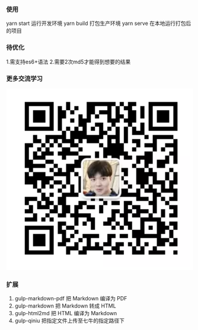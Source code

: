 
### 使用
yarn start 运行开发环境
yarn build 打包生产环境
yarn serve 在本地运行打包后的项目

### 待优化
1.需支持es6+语法
2.需要2次md5才能得到想要的结果

### 更多交流学习
<img src="./logo.png">


### 扩展
1. gulp-markdown-pdf 把 Markdown 编译为 PDF
2. gulp-markdown 把 Markdown 转成 HTML
3. gulp-html2md 把 HTML 编译为 Markdown
4. gulp-qiniu 把指定文件上传至七牛的指定路径下
